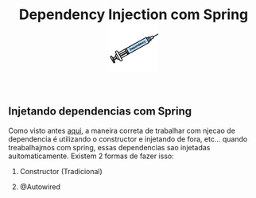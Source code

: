 <h1 align="center">
    Dependency Injection com Spring
    <img src="../imgs/injection_icon.png" alt="image example" align="center" width="100px">
</h1>

<br>

## Injetando dependencias com Spring

Como visto antes [aqui](./2.dependency_injection_introduction.md), a maneira correta de trabalhar com njecao de dependencia é utilizando o constructor e injetando de fora, etc... quando treabalhajmos com spring, essas dependencias sao injetadas auitomaticamente. Existem 2 formas de fazer isso:

1. Constructor (Tradicional)

2. @Autowired


